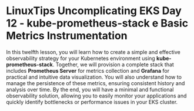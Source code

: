 # LinuxTips Uncomplicating EKS Day 12 - kube-prometheus-stack e Basic Metrics Instrumentation

In this twelfth lesson, you will learn how to create a simple and effective observability strategy for your Kubernetes environment using **kube-prometheus-stack**. Together, we will provision a complete stack that includes **Prometheus Server** for metrics collection and **Grafana** for practical and intuitive data visualization. You will also understand how to manage the persistence of these metrics, ensuring consistent history and analysis over time. By the end, you will have a minimal and functional observability solution, allowing you to easily monitor your applications and quickly identify bottlenecks or performance issues in your EKS cluster.